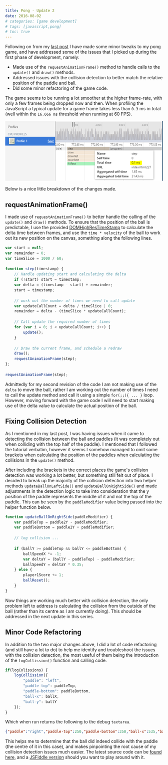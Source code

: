 ```yaml
---
title: Pong - Update 2
date: 2016-08-02
# categories: [game development]
# tags: [javascript,pong]
# toc: true
---
```


Following on from my [last post](https://www.richardn.ca/posts/Pong/) I have made some minor tweaks to my pong game, and have addressed some of the issues that I picked up during the first phase of development, namely:

- Made use of the `requestAnimationFrame()` method to handle calls to the `update()` and `draw()` methods.
- Addressed issues with the collision detection to better match the relative position of the paddle and ball.
- Did some minor refactoring of the game code.

The game seems to be running a lot smoother at the higher frame-rate, with only a few frames being dropped now and then. When profiling the JavaScript a typical update for a game frame takes less than `0.3` ms in total (well within the `16.666 ms` threshold when running at 60 FPS).

<img src="./001.png" alt="">

Below is a nice little breakdown of the changes made.

## requestAnimationFrame()
I made use of `requestAnimationFrame()` to better handle the calling of the `update()` and `draw()` methods. To ensure that the position of the ball is predictable, I use the provided [DOMHighResTimeStamp](https://developer.mozilla.org/en-US/docs/Web/API/DOMHighResTimeStamp) to calculate the delta time between frames, and use the `time * velocity` of the ball to work out its new position on the canvas, something along the following lines.

```js
var start = null;
var remainder = 0;
var timeSlice = 1000 / 60;

function step(timestamp) {
    // Handle updating start and calculating the delta
    if (!start) start = timestamp;
    var delta = (timestamp - start) + remainder;
    start = timestamp;

    // work out the number of times we need to call update
    var updateCallCount = delta / timeSlice | 0;
    remainder = delta - (timeSlice * updateCallCount);

    // Call update the required number of times
    for (var i = 0; i < updateCallCount; i++) {
        update();
    }

    // Draw the current frame, and schedule a redraw
    draw();
    requestAnimationFrame(step);
};

requestAnimationFrame(step);
```

Admittedly for my second revision of the code I am not making use of the `delta` to move the ball, rather I am working out the number of times I need to call the update method and call it using a simple `for(;;){ ... }` loop. However, moving forward with the game code I will need to start making use of the delta value to calculate the actual position of the ball.

## Fixing Collision Detection
As I mentioned in my last post, I was having issues when it came to detecting the collision between the ball and paddles (it was completely out when colliding with the top half of the paddle). I mentioned that I followed the tutorial verbatim, however it seems I somehow managed to omit some brackets when calculating the position of the paddles when calculating the collisions in the `update()` method.

After including the brackets in the correct places the game's collision detection was working a lot better, but something still felt out of place. I decided to break up the majority of the collision detection into two helper methods `updateBallOnLeftSide()` and `updateBallOnRightSide()` and made adjustments in the detection logic to take into consideration that the y position of the paddle represents the middle of it and not the top of the paddle. This can be seen by the `paddleModifier` value being passed into the helper function below.

```js
function updateBallOnRightSide(paddleModifier) {
    var paddleTop = paddle2Y - paddleModifier;
    var paddleBottom = paddle2Y + paddleModifier;

    // log collision ...

    if (ballY >= paddleTop && ballY <= paddleBottom) {
        ballSpeedX *= -1;
        var deltaY = (ballY - paddleTop) - paddleModifier;
        ballSpeedY = deltaY * 0.35;
    } else {
        player1Score += 1;
        ballReset();
    }
}
```

Now things are working much better with collision detection, the only problem left to address is calculating the collision from the outside of the ball (rather than its centre as I am currently doing). This should be addressed in the next update in this series.

## Minor Code Refactoring
In addition to the two major changes above, I did a lot of code refactoring (and still have a lot to do) to help me identify and troubleshoot the issues with the collision detection, the most useful of them being the introduction of the `logCollission()` function and calling code.

```js
if(logColissions) {
    logCollission({
        "paddle": "left",
        "paddle-top": paddleTop,
        "paddle-bottom": paddleBottom,
        "ball-x": ballX,
        "ball-y": ballY
    });
}
```

Which when run returns the following to the debug `textarea`.

```json
{"paddle":"right","paddle-top":250,"paddle-bottom":350,"ball-x":535,"ball-y":300}
```

This helps me to determine that the ball did indeed collide with the paddle (the centre of it in this case), and makes pinpointing the root cause of my collision detection issues much easier.
The latest source code can be [found here](https://github.com/rniemand/code-samples/tree/main/blog-posts/2016/2016-08-02), and a [JSFiddle version](https://jsfiddle.net/fuwmbofb/) should you want to play around with it.